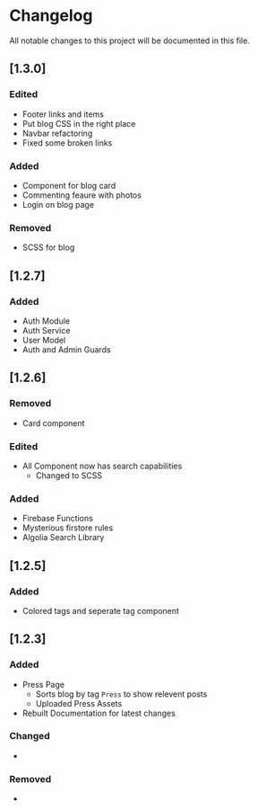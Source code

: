 # Changelog
All notable changes to this project will be documented in this file.

## [1.3.0]

### Edited
- Footer links and items
- Put blog CSS in the right place
- Navbar refactoring
- Fixed some broken links

### Added
- Component for blog card
- Commenting feaure with photos
- Login on blog page

### Removed
- SCSS for blog


## [1.2.7]

### Added
- Auth Module
- Auth Service
- User Model
- Auth and Admin Guards


## [1.2.6]

### Removed
- Card component

### Edited
- All Component now has search capabilities
  - Changed to SCSS

### Added
- Firebase Functions
- Mysterious firstore rules
- Algolia Search Library

## [1.2.5]

### Added
- Colored tags and seperate tag component

## [1.2.3] 
### Added
- Press Page
  - Sorts blog by tag `Press` to show relevent posts
  - Uploaded Press Assets
- Rebuilt Documentation for latest changes

### Changed
- 

### Removed
- 
